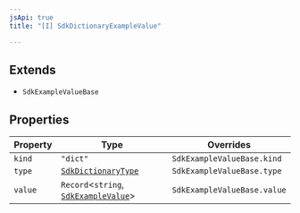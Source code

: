 ```yaml
---
jsApi: true
title: "[I] SdkDictionaryExampleValue"

---
```

## Extends

- `SdkExampleValueBase`

## Properties

| Property | Type | Overrides |
| ------ | ------ | ------ |
| `kind` | `"dict"` | `SdkExampleValueBase.kind` |
| `type` | [`SdkDictionaryType`](SdkDictionaryType.md) | `SdkExampleValueBase.type` |
| `value` | `Record`<`string`, [`SdkExampleValue`](../type-aliases/SdkExampleValue.md)\> | `SdkExampleValueBase.value` |

